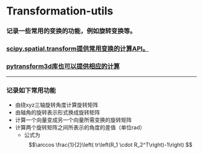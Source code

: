 # Transformation-utils

### 记录一些常用的变换的功能，例如旋转变换等。

### [scipy.spatial.transform提供常用变换的计算API。](http://scipy.github.io/devdocs/reference/generated/scipy.spatial.transform.Rotation.html#scipy.spatial.transform.Rotation)

### [pytransform3d库也可以提供相应的计算](https://rock-learning.github.io/pytransform3d/api.html)
---
### 记录如下常用功能
* 由绕xyz三轴旋转角度计算旋转矩阵
* 由轴角的旋转表示形式换成旋转矩阵
* 计算一个向量变成另一个向量所需变换的旋转矩阵
* 计算两个旋转矩阵之间所表示的角度的差值（单位rad）
    * 公式为
    $$\arccos \frac{1}{2}\left( tr\left(R_1 \cdot R_2^T\right)-1\right)
    $$